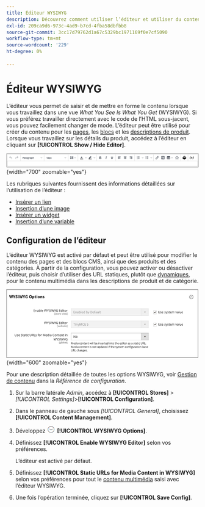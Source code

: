 ```yaml
---
title: Éditeur WYSIWYG
description: Découvrez comment utiliser l’éditeur et utiliser du contenu dans une vue _What You See Is What You Get_ (WYSIWYG).
exl-id: 209ca9d6-973c-4ad9-b7cd-4fba58dbfbb8
source-git-commit: 3cc17d79762d1a67c5329bc1971169f0e7cf5090
workflow-type: tm+mt
source-wordcount: '229'
ht-degree: 0%

---
```


# Éditeur WYSIWYG

L’éditeur vous permet de saisir et de mettre en forme le contenu lorsque vous travaillez dans une vue _What You See Is What You Get_ (WYSIWYG). Si vous préférez travailler directement avec le code de l’HTML sous-jacent, vous pouvez facilement changer de mode. L’éditeur peut être utilisé pour créer du contenu pour les [pages](pages.md), les [blocs](blocks.md) et les [descriptions de produit](../catalog/product-content.md). Lorsque vous travaillez sur les détails du produit, accédez à l’éditeur en cliquant sur **[!UICONTROL Show / Hide Editor]**.

![Barre d’outils de l’éditeur](./assets/editor-toolbar.png){width="700" zoomable="yes"}

Les rubriques suivantes fournissent des informations détaillées sur l’utilisation de l’éditeur :

- [Insérer un lien](editor-insert-link.md)
- [Insertion d’une image](editor-insert-image.md)
- [Insérer un widget](editor-widget.md)
- [Insertion d’une variable](editor-insert-variable.md)

## Configuration de l’éditeur

L’éditeur WYSIWYG est activé par défaut et peut être utilisé pour modifier le contenu des pages et des blocs CMS, ainsi que des produits et des catégories. À partir de la configuration, vous pouvez activer ou désactiver l’éditeur, puis choisir d’utiliser des URL statiques, plutôt que [dynamiques](../catalog/catalog-urls.md#dynamic-url), pour le contenu multimédia dans les descriptions de produit et de catégorie.

![Options WYSIWYG](./assets/content-management-wysiwyg-options.png){width="600" zoomable="yes"}

Pour une description détaillée de toutes les options WYSIWYG, voir [Gestion de contenu](../configuration-reference/general/content-management.md) dans la _Référence de configuration_.

1. Sur la barre latérale _Admin_, accédez à **[!UICONTROL Stores]** > _[!UICONTROL Settings]_>**[!UICONTROL Configuration]**.

1. Dans le panneau de gauche sous _[!UICONTROL General]_, choisissez **[!UICONTROL Content Management]**.

1. Développez ![Sélecteur d’extension](../assets/icon-display-expand.png) **[!UICONTROL WYSIWYG Options]**.

1. Définissez **[!UICONTROL Enable WYSIWYG Editor]** selon vos préférences.

   L’éditeur est activé par défaut.

1. Définissez **[!UICONTROL Static URLs for Media Content in WYSIWYG]** selon vos préférences pour tout le [contenu multimédia](../catalog/catalog-urls.md#static-url) saisi avec l’éditeur WYSIWYG.

1. Une fois l’opération terminée, cliquez sur **[!UICONTROL Save Config]**.
